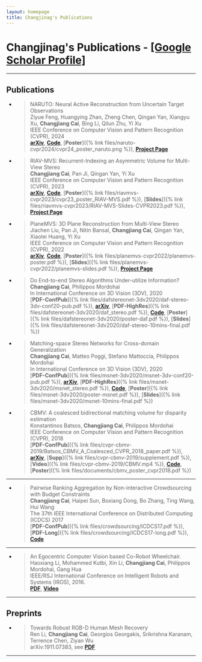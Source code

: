 ```yaml
---
layout: homepage
title: Changjinag's Publications
---
```


# Changjinag's Publications - [\[Google Scholar Profile\]](https://scholar.google.com/citations?user=3z8yQkQAAAAJ&hl=en)

---


## Publications

- > NARUTO: Neural Active Reconstruction from Uncertain Target Observations  
    Ziyue Feng, Huangying Zhan, Zheng Chen, Qingan Yan, Xiangyu Xu, **Changjiang Cai**, Bing Li, Qilun Zhu, Yi Xu   
    IEEE Conference on Computer Vision and Pattern Recognition (CVPR), 2024   
    [**arXiv**](https://arxiv.org/pdf/2402.18771), [**Code**](https://github.com/oppo-us-research/NARUTO), [**Poster**]({% link files/naruto-cvpr2024/cvpr24_poster_naruto.png %}), [**Project Page**](https://oppo-us-research.github.io/NARUTO-website/)

- > RIAV-MVS: Recurrent-Indexing an Asymmetric Volume for Multi-View Stereo  
    **Changjiang Cai**, Pan Ji, Qingan Yan, Yi Xu   
    IEEE Conference on Computer Vision and Pattern Recognition (CVPR), 2023   
    [**arXiv**](https://arxiv.org/pdf/2205.14320.pdf), [**Code**](https://github.com/oppo-us-research/riav-mvs), [**Poster**]({% link files/riavmvs-cvpr2023/cvpr23_poster_RIAV-MVS.pdf %}), [**Slides**]({% link files/riavmvs-cvpr2023/RIAV-MVS-Slides-CVPR2023.pdf %}), [**Project Page**](http://www.changjiangcai.com/riav-mvs.github.io/)

- > PlaneMVS: 3D Plane Reconstruction from Multi-View Stereo  
    Jiachen Liu, Pan Ji, Nitin Bansal, **Changjiang Cai**, Qingan Yan, Xiaolei Huang, Yi Xu   
    IEEE Conference on Computer Vision and Pattern Recognition (CVPR), 2022   
    [**arXiv**](https://arxiv.org/abs/2203.12082), [**Code**](https://github.com/oppo-us-research/PlaneMVS), [**Poster**]({% link files/planemvs-cvpr2022/planemvs-poster.pdf %}), [**Slides**]({% link files/planemvs-cvpr2022/planemvs-slides.pdf %}), [**Project Page**](https://oppo-us-research.github.io/PlaneMVS/)

- > Do End-to-end Stereo Algorithms Under-utilize Information?  
    **Changjiang Cai**, Philippos Mordohai   
    In International Conference on 3D Vision (3DV), 2020   
    [**PDF-ConfPub**]({% link files/dafstereonet-3dv2020/daf-stereo-3dv-conf20-pub.pdf %}), [**arXiv**](https://arxiv.org/abs/2010.07350), [**PDF-HighRes**]({% link files/dafstereonet-3dv2020/daf_stereo.pdf %}), [**Code**](https://github.com/ccj5351/DAFStereoNets), [**Poster**]({% link files/dafstereonet-3dv2020/poster-daf.pdf %}), [**Slides**]({% link files/dafstereonet-3dv2020/daf-stereo-10mins-final.pdf %})

- > Matching-space Stereo Networks for Cross-domain Generalization  
    **Changjiang Cai**, Matteo Poggi, Stefano Mattoccia, Philippos Mordohai   
    In International Conference on 3D Vision (3DV), 2020   
    [**PDF-ConfPub**]({% link files/msnet-3dv2020/msnet-3dv-conf20-pub.pdf %}), [**arXiv**](https://arxiv.org/abs/2010.07347), [**PDF-HighRes**]({% link files/msnet-3dv2020/msnet_stereo.pdf %}), [**Code**](https://github.com/ccj5351/MS-Nets), [**Poster**]({% link files/msnet-3dv2020/poster-msnet.pdf %}), [**Slides**]({% link files/msnet-3dv2020/msnet-10mins-final.pdf %})

- > CBMV: A coalesced bidirectional matching volume for disparity estimation  
    Konstantinos Batsos, **Changjiang Cai**, Philippos Mordohai  
    IEEE Conference on Computer Vision and Pattern Recognition (CVPR), 2018  
    [**PDF-ConfPub**]({% link files/cvpr-cbmv-2019/Batsos_CBMV_A_Coalesced_CVPR_2018_paper.pdf %}), [**arXiv**](https://arxiv.org/pdf/1804.01967.pdf), [**Supp**]({% link files/cvpr-cbmv-2019/supplement.pdf %}), [**Video**]({% link files/cvpr-cbmv-2019/CBMV.mp4 %}), [**Code**](https://github.com/kbatsos/CBMV/tree/master), [**Poster**]({% link files/documents/cbmv_poster_cvpr2018.pdf %})

---

- > Pairwise Ranking Aggregation by Non-interactive Crowdsourcing with Budget Constraints  
    **Changjiang Cai**, Haipei Sun, Boxiang Dong, Bo Zhang, Ting Wang, Hui Wang  
    The 37th IEEE International Conference on Distributed Computing (ICDCS) 2017  
    [**PDF-ConfPub**]({% link files/crowdsourcing/ICDCS17.pdf %}), [**PDF-Long**]({% link files/crowdsourcing/ICDCS17-long.pdf %}), [**Code**](https://github.com/ccj5351/crowdsourcing)

---

- > An Egocentric Computer Vision based Co-Robot Wheelchair.  
    Haoxiang Li, Mohammed Kutbi, Xin Li, **Changjiang Cai**, Philippos Mordohai, Gang Hua  
    IEEE/RSJ International Conference on Intelligent Robots and Systems (IROS), 2016.  
    [**PDF**](https://mordohai.github.io/public/Li_EgocentricVisionWheelchair16.pdf), [**Video**](https://www.youtube.com/watch?v=iqKp9Z0hNqI)  

---

## Preprints

- > Towards Robust RGB-D Human Mesh Recovery  
    Ren Li, **Changjiang Cai**, Georgios Georgakis, Srikrishna Karanam, Terrence Chen, Ziyan Wu  
    arXiv:1911.07383, see [**PDF**](https://arxiv.org/pdf/1911.07383v1.pdf) 

---
